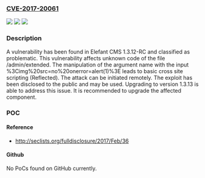 ### [CVE-2017-20061](https://cve.mitre.org/cgi-bin/cvename.cgi?name=CVE-2017-20061)
![](https://img.shields.io/static/v1?label=Product&message=CMS&color=blue)
![](https://img.shields.io/static/v1?label=Version&message=n%2Fa&color=blue)
![](https://img.shields.io/static/v1?label=Vulnerability&message=CWE-80%20Basic%20Cross%20Site%20Scripting&color=brighgreen)

### Description

A vulnerability has been found in Elefant CMS 1.3.12-RC and classified as problematic. This vulnerability affects unknown code of the file /admin/extended. The manipulation of the argument name with the input %3Cimg%20src=no%20onerror=alert(1)%3E leads to basic cross site scripting (Reflected). The attack can be initiated remotely. The exploit has been disclosed to the public and may be used. Upgrading to version 1.3.13 is able to address this issue. It is recommended to upgrade the affected component.

### POC

#### Reference
- http://seclists.org/fulldisclosure/2017/Feb/36

#### Github
No PoCs found on GitHub currently.

